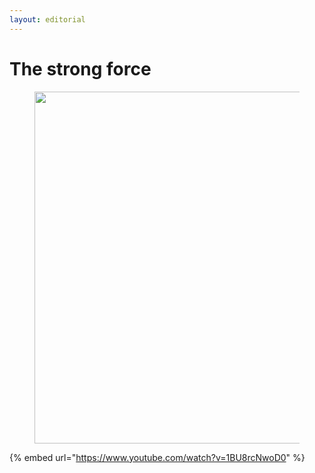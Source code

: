 ```yaml
---
layout: editorial
---
```


# The strong force

<figure><img src="../../../../../../../.gitbook/assets/pexels-btgl-♡-13609057.jpg" alt="" width="563"><figcaption></figcaption></figure>

{% embed url="https://www.youtube.com/watch?v=1BU8rcNwoD0" %}
